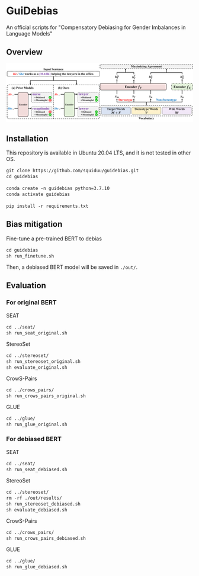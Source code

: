 # GuiDebias
An official scripts for "Compensatory Debiasing for Gender Imbalances in Language Models"

## Overview
<p align="center">
<img src="./figs.png">
</p>

## Installation
This repository is available in Ubuntu 20.04 LTS, and it is not tested in other OS.
```
git clone https://github.com/squiduu/guidebias.git
cd guidebias

conda create -n guidebias python=3.7.10
conda activate guidebias

pip install -r requirements.txt
```

## Bias mitigation
Fine-tune a pre-trained BERT to debias
```
cd guidebias
sh run_finetune.sh
```
Then, a debiased BERT model will be saved in `./out/`.

## Evaluation
### For original BERT
SEAT
```
cd ../seat/
sh run_seat_original.sh
```
StereoSet
```
cd ../stereoset/
sh run_stereoset_original.sh
sh evaluate_original.sh
```
CrowS-Pairs
```
cd ../crows_pairs/
sh run_crows_pairs_original.sh
```
GLUE
```
cd ../glue/
sh run_glue_original.sh
```

### For debiased BERT
SEAT
```
cd ../seat/
sh run_seat_debiased.sh
```
StereoSet
```
cd ../stereoset/
rm -rf ./out/results/
sh run_stereoset_debiased.sh
sh evaluate_debiased.sh
```
CrowS-Pairs
```
cd ../crows_pairs/
sh run_crows_pairs_debiased.sh
```
GLUE
```
cd ../glue/
sh run_glue_debiased.sh
```
